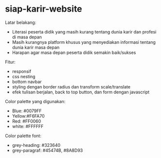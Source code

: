 # siap-karir-website

Latar belakang:
- Literasi peserta didik yang masih kurang tentang dunia karir dan profesi di masa depan
- Masih kurangnya platform khusus yang menyediakan informasi tentang dunia karir masa depan
- Harapan agar masa depan peserta didik semakin baik/sukses

Fitur:
- responsif
- css nesting
- bottom navbar
- styling dengan border radius dan transform scale/translate
- efek tulisan berjalan, back to top button, dan form dengan javascript

Color palette yang digunakan:
- Blue: #0079FF
- Yellow:#F6FA70
- Red: #FF0060
- white: #FFFFFF

Color palette font:
- grey-heading: #323640
- grey-paragraf: #45474B, #8A8D93
